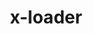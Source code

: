 ---
permalink: /engineering/projects/x-loader/
project_link_name: x-loader
project_maintainers: ''
project_stats: 'true'
project_url: https://github.com/schandinat
title: x-loader
display: false
---